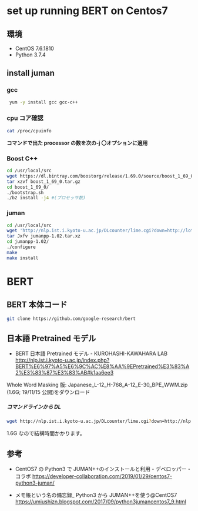 ﻿# set up running BERT on Centos7

## 環境

- CentOS 7.6.1810
- Python 3.7.4

## install juman

### gcc

```bash
 yum -y install gcc gcc-c++
```

### cpu コア確認

```bash
cat /proc/cpuinfo
```

**コマンドで出た processor の数を次の-j 〇オプションに適用**

### Boost C++

```bash
cd /usr/local/src
wget https://dl.bintray.com/boostorg/release/1.69.0/source/boost_1_69_0.tar.gz
tar xzvf boost_1_69_0.tar.gz
cd boost_1_69_0/
./bootstrap.sh
./b2 install -j4 #(プロセッサ数)
```

### juman

```bash
cd /usr/local/src
wget 'http://nlp.ist.i.kyoto-u.ac.jp/DLcounter/lime.cgi?down=http://lotus.kuee.kyoto-u.ac.jp/nl-resource/jumanpp/jumanpp-1.02.tar.xz&name=jumanpp-1.02.tar.xz' -O jumanpp-1.02.tar.xz
tar Jxfv jumanpp-1.02.tar.xz
cd jumanpp-1.02/
./configure
make
make install
```

# BERT

## BERT 本体コード

```bash
git clone https://github.com/google-research/bert
```

## 日本語 Pretrained モデル

- BERT 日本語 Pretrained モデル - KUROHASHI-KAWAHARA LAB  
  http://nlp.ist.i.kyoto-u.ac.jp/index.php?BERT%E6%97%A5%E6%9C%AC%E8%AA%9EPretrained%E3%83%A2%E3%83%87%E3%83%AB#k1aa6ee3

Whole Word Masking 版: Japanese_L-12_H-768_A-12_E-30_BPE_WWM.zip (1.6G; 19/11/15 公開)をダウンロード

##### コマンドラインから DL

```bash
wget http://nlp.ist.i.kyoto-u.ac.jp/DLcounter/lime.cgi?down=http://nlp.ist.i.kyoto-u.ac.jp/nl-resource/JapaneseBertPretrainedModel/Japanese_L-12_H-768_A-12_E-30_BPE_WWM.zip&name=Japanese_L-12_H-768_A-12_E-30_BPE_WWM.zip -O Japanese_L-12_H-768_A-12_E-30_BPE_WWM.zip
```

1.6G なので結構時間かかります。

## 参考

- CentOS7 の Python3 で JUMAN++のインストールと利用 - デベロッパー・コラボ
  https://developer-collaboration.com/2019/01/29/centos7-python3-juman/

- メモ帳という名の備忘録\_ Python3 から JUMAN++を使う@CentOS7
  https://umiushizn.blogspot.com/2017/09/python3jumancentos7_9.html

